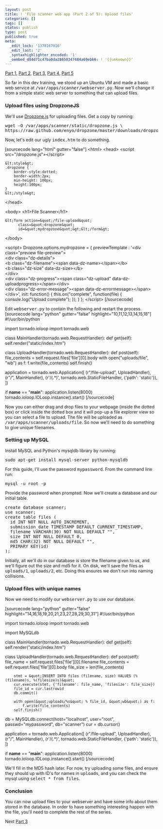 ```yaml
---
layout: post
title: ! 'File scanner web app (Part 2 of 5): Upload files'
categories: []
tags: []
status: publish
type: post
published: true
meta:
  _edit_lock: '1378167016'
  _edit_last: '2'
  _syntaxhighlighter_encoded: '1'
  _oembed_d84d71c47ba0da28650347484a69ebb6: ! '{{unknown}}'
---
```

<a href="http://0xdabbad00.com/2013/09/02/file-scanner-web-app-part-1-of-5-stand-up-and-webserver/">Part 1</a>, <a href="http://0xdabbad00.com/2013/09/02/file-scanner-web-app-part-2-of-5-upload-files/">Part 2</a>, <a href="http://0xdabbad00.com/2013/09/02/file-scanner-web-app-part-3-of-5-yara-signatures/">Part 3</a>, <a href="http://0xdabbad00.com/2013/09/02/file-scanner-web-app-part-4-of-5-scanning-files-from-the-web-app/">Part 4</a>, <a href="http://0xdabbad00.com/2013/09/02/file-scanner-web-app-part-5-of-5-finishing-touches/">Part 5</a>

So far in this dev training, we stood up an Ubuntu VM and made a basic web service at <tt>/var/apps/scanner/webserver.py</tt>.  Now we'll change it from a simple static web server to something that can upload files.

<h3>Upload files using DropzoneJS</h3>
We'll use <a href="http://www.dropzonejs.com/">Dropzone.js</a> for uploading files.  Get a copy by running:
<pre>
wget -O /var/apps/scanner/static/dropzone.js \
https://raw.github.com/enyo/dropzone/master/downloads/dropzone.js
</pre>

Now, let's edit our ugly <tt>index.htm</tt> to do something.

[sourcecode lang="html" gutter="false"]
&lt;html&gt;
&lt;head&gt;
	&lt;script src=&quot;/dropzone.js&quot;&gt;&lt;/script&gt;

	&lt;style&gt;
	.dropzone {
		border-style:dotted; 
		border-width:2px;
		min-height: 100px;
		height:100px;
	}
	&lt;/style&gt;
&lt;/head&gt;

&lt;body&gt;
	&lt;h1&gt;File Scanner&lt;/h1&gt;

	&lt;form action=&quot;/file-upload&quot;
	      class=&quot;dropzone&quot;
	      id=&quot;mydropzone&quot;&gt;&lt;/form&gt;
&lt;/body&gt;

&lt;script&gt;
Dropzone.options.mydropzone = {
  previewTemplate : '&lt;div class=&quot;preview file-preview&quot;&gt;\
  &lt;div class=&quot;dz-details&quot;&gt;\
    &lt;b class=&quot;dz-filename&quot;&gt;&lt;span data-dz-name&gt;&lt;/span&gt;&lt;/b&gt;\
    &lt;b class=&quot;dz-size&quot; data-dz-size&gt;&lt;/b&gt;\
  &lt;/div&gt;\
  &lt;div class=&quot;dz-progress&quot;&gt;&lt;span class=&quot;dz-upload&quot; data-dz-uploadprogress&gt;&lt;/span&gt;&lt;/div&gt;\
  &lt;div class=&quot;dz-error-message&quot;&gt;&lt;span data-dz-errormessage&gt;&lt;/span&gt;&lt;/div&gt;',
  init: function() {
    this.on(&quot;complete&quot;, function(file) { console.log(&quot;Upload complete&quot;); });
  }
};
&lt;/script&gt;
[/sourcecode] 

Edit <tt>webserver.py</tt> to contain the following and restart the process.
[sourcecode lang="python" gutter="false" highlight="10,11,12,13,14,15,18"]
#!/usr/bin/python
 
import tornado.ioloop
import tornado.web

class MainHandler(tornado.web.RequestHandler):
    def get(self):
        self.render(&quot;static/index.htm&quot;)


class UploadHandler(tornado.web.RequestHandler):
    def post(self):
        file_contents = self.request.files['file'][0].body
        with open(&quot;uploads/file&quot;, &quot;wb&quot;) as f:
            f.write(file_contents)
        self.finish()

 
application = tornado.web.Application([
    (r&quot;/file-upload&quot;, UploadHandler),
    (r&quot;/&quot;, MainHandler),
    (r'/(.*)', tornado.web.StaticFileHandler, {'path': 'static'}),
])
 
if __name__ == &quot;__main__&quot;:
    application.listen(8000)
    tornado.ioloop.IOLoop.instance().start()
[/sourcecode]

Now you can either drag and drop files to your webpage (inside the dotted box) or click inside the dotted box and it will pop-up a file explorer view so you can select a file to upload.  The file will be uploaded as <tt>/var/apps/scanner/uploads/file</tt>.  So now we'll need to do something to give unique filenames.

<h3>Setting up MySQL</h3>
Install MySQL and Python's mysqldb library by running:
<pre>
sudo apt-get install mysql-server python-mysqldb
</pre>

For this guide, I'll use the password <tt>mypassword</tt>.  From the command line run:
<pre>
mysql -u root -p
</pre>
Provide the password when prompted.  Now we'll create a database and our initial table.
<pre>
create database scanner;
use scanner;
create table files (
  id INT NOT NULL AUTO_INCREMENT,
  submission_date TIMESTAMP DEFAULT CURRENT_TIMESTAMP,
  filename VARCHAR(30) NOT NULL DEFAULT "", 
  size INT NOT NULL DEFAULT 0, 
  md5 CHAR(32) NOT NULL DEFAULT "", 
  PRIMARY KEY(id)
);
</pre>

Initially, all we'll do in our database is store the filename given to us, and we'll figure out the size and md5 for it.  On disk, we'll save the files as <tt>uploads/1</tt>, <tt>uploads/2</tt>, etc.  Doing this ensures we don't run into naming collisions.

<h3>Upload files with unique names</h3>
Now we need to modify our <tt>webserver.py</tt> to use our database.

[sourcecode lang="python" gutter="false" highlight="14,16,18,19,20,21,23,27,28,29,30,31"]
#!/usr/bin/python
 
import tornado.ioloop
import tornado.web

import MySQLdb

class MainHandler(tornado.web.RequestHandler):
    def get(self):
        self.render(&quot;static/index.htm&quot;)


class UploadHandler(tornado.web.RequestHandler):
    def post(self):
        file_name = self.request.files['file'][0].filename
        file_contents = self.request.files['file'][0].body
        file_size = len(file_contents)

        stmt = &quot;INSERT INTO files (filename, size) VALUES (%(filename)s, %(filesize)s)&quot;
        cur.execute(stmt, {'filename': file_name, 'filesize': file_size})
        file_id = cur.lastrowid
        db.commit()

        with open(&quot;uploads/%s&quot; % file_id, &quot;wb&quot;) as f:
            f.write(file_contents)
        self.finish()


db = MySQLdb.connect(host=&quot;localhost&quot;,
                     user=&quot;root&quot;,
                      passwd=&quot;mypassword&quot;,
                      db=&quot;scanner&quot;)
cur = db.cursor()
 
application = tornado.web.Application([
    (r&quot;/file-upload&quot;, UploadHandler),
    (r&quot;/&quot;, MainHandler),
    (r'/(.*)', tornado.web.StaticFileHandler, {'path': 'static'}),
])
 
if __name__ == &quot;__main__&quot;:
    application.listen(8000)
    tornado.ioloop.IOLoop.instance().start()
[/sourcecode]

We'll fill in the MD5 hash later.  For now, try uploading some files, and ensure they should up with ID's for names in <tt>uploads</tt>, and you can check the mysql using <tt>select * from files</tt>.

<h3>Conclusion</h3>
You can now upload files to your webserver and have some info about them stored in the database.  In order to have something interesting happen with the file, you'll need to complete the rest of the series.

Next <a href="http://0xdabbad00.com/2013/09/02/file-scanner-web-app-part-3-of-5-yara-signatures/">Part 3</a>
